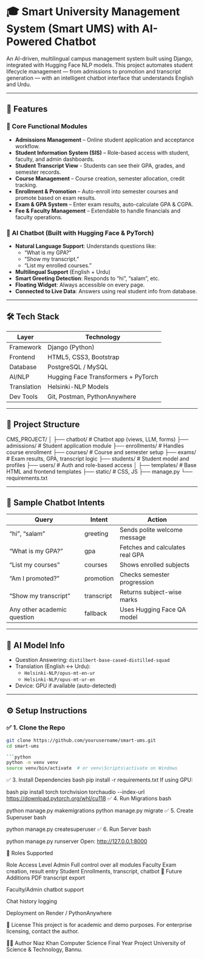 # 🎓 Smart University Management System (Smart UMS) with AI-Powered Chatbot

An AI-driven, multilingual campus management system built using Django, integrated with Hugging Face NLP models. This project automates student lifecycle management — from admissions to promotion and transcript generation — with an intelligent chatbot interface that understands English and Urdu.

---

## 🚀 Features

### 🧩 Core Functional Modules
- **Admissions Management** – Online student application and acceptance workflow.
- **Student Information System (SIS)** – Role-based access with student, faculty, and admin dashboards.
- **Student Transcript View** - Students can see their GPA, grades, and semester records.
- **Course Management** – Course creation, semester allocation, credit tracking.
- **Enrollment & Promotion** – Auto-enroll into semester courses and promote based on exam results.
- **Exam & GPA System** – Enter exam results, auto-calculate GPA & CGPA.
- **Fee & Faculty Management** – Extendable to handle financials and faculty operations.

### 🤖 AI Chatbot (Built with Hugging Face & PyTorch)
- **Natural Language Support**: Understands questions like:
  - “What is my GPA?”
  - “Show my transcript.”
  - “List my enrolled courses.”
- **Multilingual Support** (English + Urdu)
- **Smart Greeting Detection**: Responds to “hi”, “salam”, etc.
- **Floating Widget**: Always accessible on every page.
- **Connected to Live Data**: Answers using real student info from database.

---

## 🛠️ Tech Stack

| Layer         | Technology                         |
|--------------|------------------------------------|
| Framework     | Django (Python)                   |
| Frontend      | HTML5, CSS3, Bootstrap             |
| Database      | PostgreSQL / MySQL                 |
| AI/NLP        | Hugging Face Transformers + PyTorch|
| Translation   | Helsinki-NLP Models                |
| Dev Tools     | Git, Postman, PythonAnywhere       |

---

## 📁 Project Structure


CMS_PROJECT/ 
│ 
├── chatbot/ # Chatbot app (views, LLM, forms) 
├── admissions/ # Student application module 
├── enrollments/ # Handles course enrollment 
├── courses/ # Course and semester setup 
├── exams/ # Exam results, GPA, transcript logic 
├── students/ # Student model and profiles 
├── users/ # Auth and role-based access │ 
├── templates/ # Base HTML and frontend templates 
├── static/ # CSS, JS 
├── manage.py 
└── requirements.txt


---

## 💬 Sample Chatbot Intents

| Query                          | Intent      | Action                                |
|--------------------------------|-------------|---------------------------------------|
| “hi”, “salam”                  | greeting    | Sends polite welcome message          |
| “What is my GPA?”             | gpa         | Fetches and calculates real GPA       |
| “List my courses”             | courses     | Shows enrolled subjects               |
| “Am I promoted?”              | promotion   | Checks semester progression           |
| “Show my transcript”         | transcript  | Returns subject-wise marks            |
| Any other academic question    | fallback    | Uses Hugging Face QA model            |

---

## 🧠 AI Model Info

- Question Answering: `distilbert-base-cased-distilled-squad`
- Translation (English <-> Urdu): 
  - `Helsinki-NLP/opus-mt-en-ur`
  - `Helsinki-NLP/opus-mt-ur-en`
- Device: GPU if available (auto-detected)

---

## ⚙️ Setup Instructions

### ✅ 1. Clone the Repo

```bash
git clone https://github.com/yourusername/smart-ums.git
cd smart-ums

```python
python -m venv venv
source venv/bin/activate  # or venv\Scripts\activate on Windows
```

✅ 3. Install Dependencies
bash
pip install -r requirements.txt
If using GPU:

bash
pip install torch torchvision torchaudio --index-url https://download.pytorch.org/whl/cu118
✅ 4. Run Migrations
bash

python manage.py makemigrations
python manage.py migrate
✅ 5. Create Superuser
bash

python manage.py createsuperuser
✅ 6. Run Server
bash

python manage.py runserver
Open: http://127.0.0.1:8000

🔐 Roles Supported

Role	Access Level
Admin	Full control over all modules
Faculty	Exam creation, result entry
Student	Enrollments, transcript, chatbot
📌 Future Additions
PDF transcript export

Faculty/Admin chatbot support

Chat history logging

Deployment on Render / PythonAnywhere

🧾 License
This project is for academic and demo purposes. For enterprise licensing, contact the author.

👨‍💻 Author
Niaz Khan
Computer Science Final Year Project
University of Science & Technology, Bannu.






